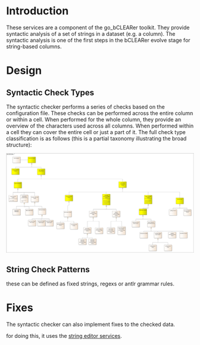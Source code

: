 # Introduction

These services are a component of the go_bCLEARer toolkit. They provide
syntactic analysis of a set of strings in a dataset (e.g. a column). The
syntactic analysis is one of the first steps in the bCLEARer evolve
stage for string-based columns.

# Design

## Syntactic Check Types

The syntactic checker performs a series of checks based on the
configuration file. These checks can be performed across the entire
column or within a cell. When performed for the whole column, they
provide an overview of the characters used across all columns. When
performed within a cell they can cover the entire cell or just a part of
it. The full check type classification is as follows (this is a partial
taxonomy illustrating the broad structure):

![](code/object_model/2804908033.png)

## String Check Patterns

these can be defined as fixed strings, regexs or antlr grammar rules.

# Fixes

The syntactic checker can also implement fixes to the checked data.

for doing this, it uses the [string editor services](https://github.com/OntoLedgy/string_editing_services).
